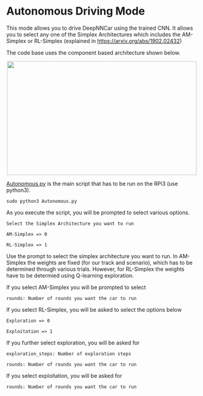 # Autonomous Driving Mode

This mode allows you to drive DeepNNCar using the trained CNN. It allows you to select any one of the Simplex Architectures which includes the AM-Simplex or RL-Simplex (explained in https://arxiv.org/abs/1902.02432)

The code base uses the component based architecture shown below.

<p align="center">
   <img src="https://github.com/scope-lab-vu/deep-nn-car/blob/master/images/Blockdiagram.png" align="center" width="500" height="300">
</p>


[Autonomous.py](https://github.com/scope-lab-vu/deep-nn-car/blob/master/AutonomousDriving/Autonomous.py) is the main script that has to be run on the RPi3 (use python3). 

```
sudo python3 Autonomous.py
```

As you execute the script, you will be prompted to select various options. 
```
Select the Simplex Architecture you want to run

AM-Simplex => 0

RL-Simplex => 1
```
Use the prompt to select the simplex architecture you want to run. In AM-Simplex the weights are fixed (for our track and scenario), which has to be determined through various trials. However, for RL-Simplex the weights have to be determied using Q-learning exploration. 

If you select AM-Simplex you will be prompted to select
```
rounds: Number of rounds you want the car to run
```

If you select RL-Simplex, you will be asked to select the options below
```
Exploration => 0

Exploitation => 1
```

If you further select exploration, you will be asked for
```
exploration_steps: Number of exploration steps

rounds: Number of rounds you want the car to run
```

If you select exploitation, you will be asked for
```
rounds: Number of rounds you want the car to run
```


